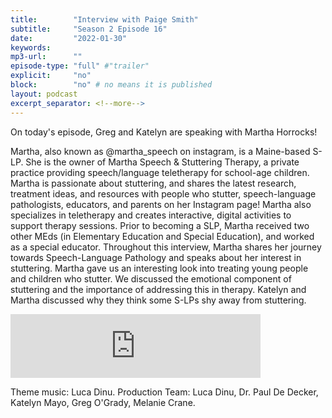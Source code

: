 ```yaml
---
title:        "Interview with Paige Smith"
subtitle:     "Season 2 Episode 16"
date:         "2022-01-30"
keywords:
mp3-url:      ""
episode-type: "full" #"trailer"
explicit:     "no"
block:        "no" # no means it is published
layout: podcast
excerpt_separator: <!--more-->
---
```

On today's episode, Greg and Katelyn are speaking with Martha Horrocks!

Martha, also known as @martha_speech on instagram, is a Maine-based S-LP. She is the owner of Martha Speech & Stuttering Therapy, a private practice providing speech/language teletherapy for school-age children. Martha is passionate about stuttering, and shares the latest research, treatment ideas, and resources with people who stutter, speech-language pathologists, educators, and parents on her Instagram page! Martha also specializes in teletherapy and creates interactive, digital activities to support therapy sessions. Prior to becoming a SLP, Martha received two other MEds (in Elementary Education and Special Education), and worked as a special educator. Throughout this interview, Martha shares her journey towards Speech-Language Pathology and speaks about her interest in stuttering. Martha gave us an interesting look into treating young people and children who stutter. We discussed the emotional component of stuttering and the importance of addressing this in therapy. Katelyn and Martha discussed why they think some S-LPs shy away from stuttering.

<iframe src="https://anchor.fm/katelyn-mayo/embed/episodes/Interview-with-Martha-Horrocks-e1dlntd" height="102px" width="400px" frameborder="0" scrolling="no"></iframe>

Theme music: Luca Dinu. Production Team: Luca Dinu, Dr. Paul De Decker, Katelyn Mayo, Greg O'Grady, Melanie Crane.
